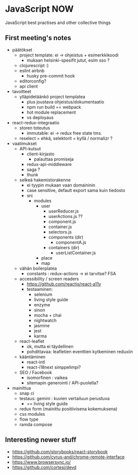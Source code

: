 
# JavaScript NOW

JavaScript best practises and other collective things

## First meeting's notes

* päätökset
    * project template: ei -> ohjeistus + esimerkkikoodi
        * mukaan helsinki-spesifit jutut, esim sso ?
    * clojurescript :)
    * eslint airbnb
        * husky pre-commit hook
    * editorconfig?
    * api client
* tavoitteet
    * ylläpidetäänkö project templatea
        * plus joustava ohjeistus/dokumentaatio
        * npm run build == webpack
        * hot module replacement
        * vs deployaus
* react-redux-integraatio
    * storen toteutus
        * immutable: ei -> redux free state tms.
    * reselect = ehkä, selektorit = kyllä / normalizr ?
* vaatimukset
    * API-kutsut
        * client-kirjasto
            * palauttaa promiseja
        * redux-api-middleware
        * saga ?
        * thunk
    * selkeä hakemistorakenne
        * ei tyypin mukaan vaan domaininin
        * case sensitive, default export sama kuin tiedosto
        * src
            * modules
                * user
                    * userReducer.js
                    * userActions.js ??
                    * component.js
                    * container.js
                    * selectors.js
                    * components (dir)
                        * componentA.js
                    * containers (dir)
                        * userListContainer.js
                * place
                * map
    * vähän boilerplatea
        * constants : redux-actions -> ei tarvitse? FSA
    * accessibility / screen readers
        * https://github.com/reactjs/react-a11y
        * testaaminen:
            * selenium
            * living style guide
            * enzyme
            * sinon
            * mocha + chai
            * nightwatch
            * jasmine
            * jest
            * karma
    * react-leaflet
        * ok, mutta ei täydellinen
        * pohdittavaa: leafletien eventtien kytkeminen reduxiin
    * kääntäminen
        * react-intl
        * react-i18next simppelimpi?
    * SEO / Facebook
        * isomorfinen : vaikea
        * sitemapin generointi / API-puolella?
* mainittua
    * snap ci
    * testaus: gemini : kuvien vertailuun perustuva
        * == living style guide
    * redux form (mainittu positiivisena kokemuksena)
    * css modules
    * flow type
    * ramda compose

## Interesting newer stuff

* https://github.com/storybooks/react-storybook
* https://github.com/cyrus-and/chrome-remote-interface
* https://www.browsersync.io/
* https://github.com/cortesi/devd
